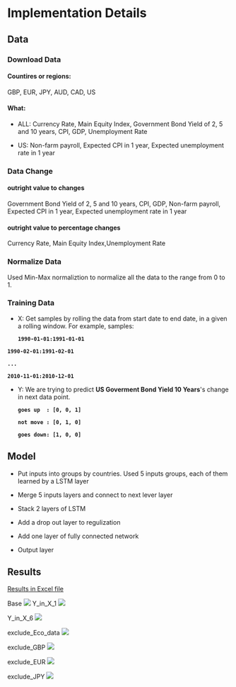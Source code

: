 # Implementation Details

## Data
### Download Data
#### Countires or regions:
GBP, EUR, JPY, AUD, CAD, US

#### What:
- ALL:
Currency Rate, Main Equity Index, Government Bond Yield of 2, 5 and 10 years,
CPI, GDP, Unemployment Rate

- US:
Non-farm payroll, Expected CPI in 1 year, Expected unemployment rate in 1 year

### Data Change
#### outright value to changes
Government Bond Yield of 2, 5 and 10 years,
CPI, GDP, Non-farm payroll, Expected CPI in 1 year, Expected unemployment rate in 1 year


#### outright value to percentage changes
Currency Rate, Main Equity Index,Unemployment Rate

### Normalize Data
Used Min-Max normaliztion to normalize all the data to the range from 0 to 1.

### Training Data
- X:
Get samples by rolling the data from start date to end date, in a given a rolling window.
For example, samples:

    **`1990-01-01:1991-01-01`**

 **`1990-02-01:1991-02-01`**

 **`...`**

 **`2010-11-01:2010-12-01`**

- Y:
We are trying to predict **US Goverment Bond Yield 10 Years**'s change in next data point.

    **`goes up  : [0, 0, 1]`**

    **`not move : [0, 1, 0]`**

    **`goes down: [1, 0, 0]`**

## Model

- Put inputs into groups by countries. Used 5 inputs groups, each of them learned by a LSTM layer

- Merge 5 inputs layers and connect to next lever layer

- Stack 2 layers of LSTM

- Add a drop out layer to regulization

- Add one layer of fully connected network

- Output layer


## Results

[Results in Excel file](results/results.xlsx)

Base ![](results/Base.png)
Y_in_X_1 ![](results/Y_in_X_1.png)

Y_in_X_6 ![](results/Y_in_X_6.png)

exclude_Eco_data ![](results/exclude_Eco_data.png)

exclude_GBP ![](results/exclude_GBP.png)

exclude_EUR ![](results/exclude_EUR.png)

exclude_JPY ![](results/exclude_JPY.png)
